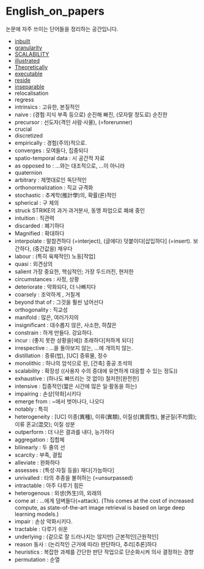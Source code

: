 # English_on_papers
논문에 자주 쓰이는 단어들을 정리하는 공간입니다.

* [inbuilt](https://search.naver.com/search.naver?sm=tab_hty.top&where=nexearch&query=inbuilt&oquery=overhead&tqi=hnBiHsprvmZsst1nLRdssssst1w-487034)
* [granularity](https://search.naver.com/search.naver?where=nexearch&sm=top_hty&fbm=1&ie=utf8&query=granularity)
* [SCALABILITY](https://search.naver.com/search.naver?where=nexearch&sm=top_hty&fbm=0&ie=utf8&query=SCALABILITY+)
* [illustrated](https://search.naver.com/search.naver?sm=tab_hty.top&where=nexearch&query=illustrated&oquery=SCALABILITY&tqi=hnBxWwprvhGss4hxstKssssss74-175209)
* [Theoretically](https://search.naver.com/search.naver?sm=tab_hty.top&where=nexearch&query=Theoretically&oquery=%EC%9C%84%ED%82%A4%EB%B0%B1%EA%B3%BC&tqi=hnB1Fwp0JXossez0N%2B8ssssssqC-105798)
* [executable](https://search.naver.com/search.naver?where=nexearch&sm=top_hty&fbm=1&ie=utf8&query=executable)
* [reside](https://search.naver.com/search.naver?where=nexearch&sm=top_hty&fbm=1&ie=utf8&query=executable)
* [inseparable](https://search.naver.com/search.naver?where=nexearch&sm=top_hty&fbm=0&ie=utf8&query=inseparable)
* relocalisation
* regress 
* intrinsics : 고유한, 본질적인
* naive : (경험·지식 부족 등으로) 순진해 빠진, (모자랄 정도로) 순진한
* precursor : 선도자(격인 사람·사물), (=forerunner)
* crucial
* discretized
* empirically : 경험(주의)적으로.
* converges : 모여들다, 집중되다
* spatio-temporal data : 시 공간적 자료
* as opposed to : …와는 대조적으로, …이 아니라
* quaternion
* arbitrary : 제멋대로인 독단적인
* orthonormalization : 직교 규격화
* stochastic : 추계학(推計學)의, 확률(론)적인
* spherical : 구 체의
* struck STRIKE의 과거·과거분사, 동맹 파업으로 폐쇄 중인
* intuition : 직관력
* discarded : 폐기하다
* Magnified : 확대하다
* interpolate : 말참견하다 (=interject), (글에다) 덧붙이다[삽입하다] (=insert). 보간하다, (중간값을) 채우다
* labour : (특히 육체적인) 노동[작업]
* quasi : 외견상의
* salient 가장 중요한, 핵심적인; 가장 두드러진, 현저한
* circumstances : 사정, 상황
* deteriorate : 악화되다, 더 나빠지다
* coarsely : 조악하게 , 거칠게
* beyond that of :  그것을 훨씬 넘어선다
* orthogonality : 직교성
* manifold : 많은, 여러가지의
* insignificant : 대수롭지 않은, 사소한, 하찮은
* constrain : 하게 만들다. 강요하다.
* incur : (좋지 못한 상황을[에]) 초래하다[처하게 되다]
* irrespective : …을 돌아보지 않는, …에 개의치 않는.
* distillation : 증류(법), [UC] 증류물, 정수
* monolithic : 하나의 암석으로 된, [건축] 중공 초석의
* scalability : 확장성 ((사용자 수의 증대에 유연하게 대응할 수 있는 정도))
* exhaustive : (하나도 빠뜨리는 것 없이) 철저한[완전한]
* intensive : 집중적인(짧은 시간에 많은 일·활동을 하는)
* impairing : 손상[악화]시키다
* emerge from : ~에서 벗어나다, 나오다
* notably : 특히
* heterogeneity : [UC] 이종(異種), 이류(異類), 이질성(異質性), 불균질(不均質); 이류 혼교(混交); 이질 성분
* outperform : 더 나은 결과를 내다, 능가하다
* aggregation : 집합체
* bilinearly : 두 줄의 선
* scarcity : 부족, 결핍
* alleviate : 완화하다
* assesses : (특성·자질 등을) 재다[가늠하다]
* unrivalled : 타의 추종을 불허하는 (=unsurpassed)
* intractable : 아주 다루기 힘든
* heterogenous : 외생(外生)의, 외래의
* come at : …에게 덤벼들다(=attack). (This comes at the cost of increased compute, as state-of-the-art image retrieval is based on large deep learning models.)  
* impair : 손상 악화시키다.
* tractable : 다루기 쉬운
* underlying : (겉으로 잘 드러나지는 않지만) 근본적인[근원적인]
* reason 동사 : (논리적인 근거에 따라) 판단하다, 추리[추론]하다
* heuristics : 복잡한 과제를 간단한 판단 작업으로 단순화시켜 의사 결정하는 경향
* permutation : 순열
